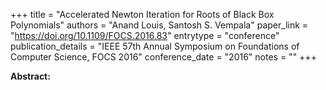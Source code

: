 +++
title = "Accelerated Newton Iteration for Roots of Black Box Polynomials"
authors = "Anand Louis, Santosh S. Vempala"
paper_link = "https://doi.org/10.1109/FOCS.2016.83"
entrytype = "conference"
publication_details = "IEEE 57th Annual Symposium on Foundations of Computer Science,  FOCS 2016"
conference_date = "2016"
notes = ""
+++

<b>Abstract:</b>

